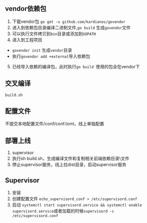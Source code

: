 ## vendor依赖包

1. 下载vendor包 `go get -u github.com/kardianos/govendor`
2. 进入到依赖包目录编译二进制文件,`go build` 生成`govendor`文件
3. 可以执行文件拷贝到`bin`目录或添加到`GOPATH`
4. 进入到工程项目
* `govendor init` 生成`vendor`目录
* 执行` govendor add +external `导入依赖包
5. 已经导入依赖的编译包，此时执行`go build `使用的包全在vendor下

## 交叉编译

    build.sh
    
## 配置文件
不提交本地配置文件/conf/conf.toml，线上单独配置
## 部署上线
1. supervisor
2. 执行sh build.sh，生成编译文件和复制相关前端依赖目录\文件
3. 停止supervisor服务，线上拉dist目录，启动supervisor服务

## Supervisor

1. 安装
2. 创建配置文件 `echo_supervisord_conf > /etc/supervisord.conf`
3. 启动 `systemctl start supervisord.service && systemctl enable supervisord.service`或者加载的时候`supervisord -c /etc/supervisord.conf`